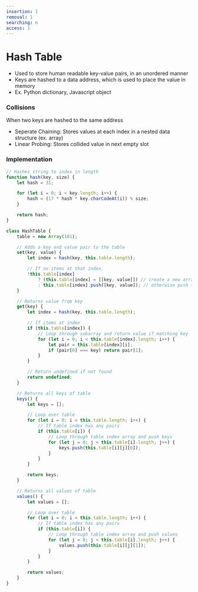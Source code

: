 ```yaml
---
insertion: 1
removal: 1
searching: n
access: 1
---
```

# Hash Table
- Used to store human readable key-value pairs, in an unordered manner
- Keys are hashed to a data address, which is used to place the value in memory
- Ex. Python dictionary, Javascript object

### Collisions
When two keys are hashed to the same address
- Seperate Chaining: Stores values at each index in a nested data structure (ex. array)
- Linear Probing: Stores collided value in next empty slot

### Implementation
``` js
// Hashes string to index in length
function hash(key, size) {
	let hash = 31;

	for (let i = 0; i < key.length; i++) {
		hash = (17 * hash * key.charCodeAt(i)) % size;
	}

	return hash;
}

class HashTable {
	table = new Array(101);

	// Adds a key and value pair to the table
	set(key, value) {
		let index = hash(key, this.table.length);

		// If no items at that index,
		!this.table[index]
			? (this.table[index] = [[key, value]]) // create a new array with the pair,
			: this.table[index].push([key, value]); // otherwise push to existing array
	}

	// Returns value from key
	get(key) {
		let index = hash(key, this.table.length);

		// If items at index
		if (this.table[index]) {
			// Loop through subarray and return value if matching key
			for (let i = 0; i < this.table[index].length; i++) {
				let pair = this.table[index][i];
				if (pair[0] === key) return pair[1];
			}
		}

		// Return undefined if not found
		return undefined;
	}

	// Returns all keys of table
	keys() {
		let keys = [];

		// Loop over table
		for (let i = 0; i < this.table.length; i++) {
			// If table index has any pairs
			if (this.table[i]) {
				// Loop through table index array and push keys
				for (let j = 0; j < this.table[i].length; j++) {
					keys.push(this.table[i][j][0]);
				}
			}
		}

		return keys;
	}

	// Returns all values of table
	values() {
		let values = [];

		// Loop over table
		for (let i = 0; i < this.table.length; i++) {
			// If table index has any pairs
			if (this.table[i]) {
				// Loop through table index array and push values
				for (let j = 0; j < this.table[i].length; j++) {
					values.push(this.table[i][j][1]);
				}
			}
		}

		return values;
	}
}
```